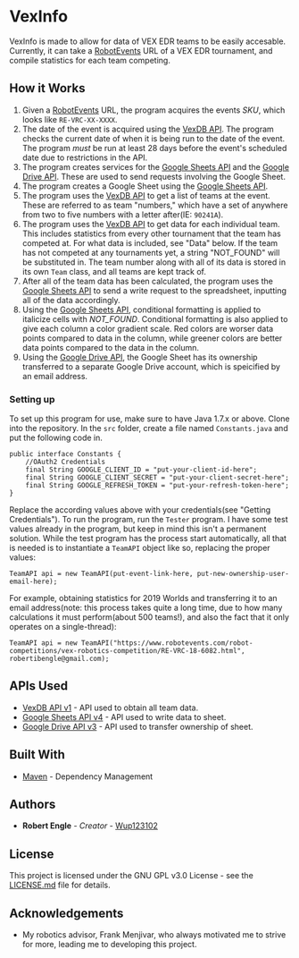 # VexInfo

VexInfo is made to allow for data of VEX EDR teams to be easily accesable. Currently, it can take a [RobotEvents](https://robotevents.com) URL of a VEX EDR tournament, and compile statistics for each team competing. 

## How it Works

 1) Given a [RobotEvents](https://robotevents.com) URL, the program acquires the events *SKU*, which looks like `RE-VRC-XX-XXXX`. 
 2) The date of the event is acquired using the [VexDB API](https://vexdb.io/the_data/). The program checks the current date of when 
    it is being run to the date of the event. The program _must_ be run at least 28 days before the event's scheduled date due to 
    restrictions in the API.
 3) The program creates services for the [Google Sheets API](https://developers.google.com/sheets/api/) and 
    the [Google Drive API](https://developers.google.com/drive/). These are used to send requests involving the Google Sheet.
 4) The program creates a Google Sheet using the [Google Sheets API](https://developers.google.com/sheets/api/).
 5) The program uses the [VexDB API](https://vexdb.io/the_data/) to get a list of teams at the event. These are referred to as team "numbers," which have a set of anywhere from two to five numbers with a letter after(IE: `90241A`).
 6) The program uses the [VexDB API](https://vexdb.io/the_data/) to get data for each individual team. This includes statistics from every
    other tournament that the team has competed at. For what data is included, see "Data" below. If the team has not competed at any 
    tournaments yet, a string "NOT_FOUND" will be substituted in. The team number along with all of its data is stored in its own `Team` 
    class, and all teams are kept track of. 
 7) After all of the team data has been calculated, the program uses the [Google Sheets API](https://developers.google.com/sheets/api/)
    to send a write request to the spreadsheet, inputting all of the data accordingly. 
 8) Using the [Google Sheets API](https://developers.google.com/sheets/api/), conditional formatting is applied to italicize cells with
    _NOT_FOUND_. Conditional formatting is also applied to give each column a color gradient scale. Red colors are worser data points 
    compared to data in the column, while greener colors are better data points compared to the data in the column.
 9) Using the [Google Drive API](https://developers.google.com/drive/), the Google Sheet has its ownership transferred to a separate 
    Google Drive account, which is speicified by an email address.

### Setting up

To set up this program for use, make sure to have Java 1.7.x or above. Clone into the repository. In the `src` folder, create a file named `Constants.java` and put the following code in.

```
public interface Constants {
	//OAuth2 Credentials
	final String GOOGLE_CLIENT_ID = "put-your-client-id-here";
	final String GOOGLE_CLIENT_SECRET = "put-your-client-secret-here";
	final String GOOGLE_REFRESH_TOKEN = "put-your-refresh-token-here";
}
```

Replace the according values above with your credentials(see "Getting Credentials"). To run the program, run the `Tester` program. I have some test values already in the program, but keep in mind this isn't a permanent solution. While the test program has the process start automatically, all that is needed is to instantiate a `TeamAPI` object like so, replacing the proper values:

```
TeamAPI api = new TeamAPI(put-event-link-here, put-new-ownership-user-email-here);
```

For example, obtaining statistics for 2019 Worlds and transferring it to an email address(note: this process takes quite a long time, 
due to how many calculations it must perform(about 500 teams!), and also the fact that it only operates on a single-thread):
```
TeamAPI api = new TeamAPI("https://www.robotevents.com/robot-competitions/vex-robotics-competition/RE-VRC-18-6082.html", robertibengle@gmail.com);
```

## APIs Used
* [VexDB API v1](https://vexdb.io/the_data) - API used to obtain all team data.
* [Google Sheets API v4](https://developers.google.com/sheets/api/) - API used to write data to sheet.
* [Google Drive API v3](https://developers.google.com/drive/) - API used to transfer ownership of sheet.

## Built With
* [Maven](https://maven.apache.org/) - Dependency Management

## Authors
* **Robert Engle** - *Creator* - [Wup123102](https://github.com/Wup123102)

## License

This project is licensed under the GNU GPL v3.0 License - see the [LICENSE.md](LICENSE.MD) file for details.

## Acknowledgements

* My robotics advisor, Frank Menjivar, who always motivated me to strive for more, leading me to developing this project.
